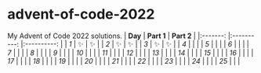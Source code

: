 # advent-of-code-2022
My Advent of Code 2022 solutions.
| **Day** 	| **Part 1** 	| **Part 2** 	|
|:-------:	|:----------:	|:----------:	|
|   _1_   	|      ✨     	|      ✨     	|
|   _2_   	|      ✨     	|      ✨     	|
|   _3_   	|       ✨     	|       ✨     	|
|   _4_   	|            	|            	|
|   _5_   	|            	|            	|
|   _6_   	|            	|            	|
|   _7_   	|            	|            	|
|   _8_   	|            	|            	|
|   _9_   	|            	|            	|
|   _10_   	|            	|            	|
|   _11_   	|            	|            	|
|   _12_   	|            	|            	|
|   _13_   	|            	|            	|
|   _14_   	|            	|            	|
|   _15_   	|            	|            	|
|   _16_   	|            	|            	|
|   _17_   	|            	|            	|
|   _18_   	|            	|            	|
|   _19_   	|            	|            	|
|   _20_   	|            	|            	|
|   _21_   	|            	|            	|
|   _22_   	|            	|            	|
|   _23_   	|            	|            	|
|   _24_   	|            	|            	|
|   _25_   	|            	|            	|